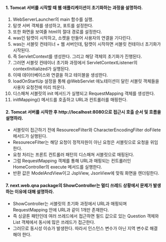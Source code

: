 #### 1. Tomcat 서버를 시작할 때 웹 애플리케이션이 초기화하는 과정을 설명하라.

1. WebServerLauncher의 main 함수를 실행.
2. 탐갯 서버 객체를 생성하고, 포트를 설정한다.
3. 또한 화면을 보여줄 html의 절대 경로를 설정한다.
4. was인 탐캣이 시작하고, 소켓을 만들어 사용자의 연결을 기다린다.
5. was는 서블릿 컨테이너 + 웹 서버인데, 탐캣이 시작하면 서블릿 컨테이너 초기화가 시작된다.
6. 즉 ServletContext를 생성한다. 그리고 해당 객체의 초기화가 진행된다.
7. 그러면 서블릿 컨테이너 초기화 과정에서 ServletContextListener의 contextInitialized가 실행된다.
8. 이때 데이터베이스와 연결을 하고 테이블을 생성한다.
9. loadOnStartUp 설정을 통해 @WebServlet 애노테이션이 달린 서블릿 객체들을 사용자 요청전에 미리 띄운다.
10. 디스패쳐 서블릿의 init 메서드가 실행되고 RequestMapping 객체를 생성한다.
11. initMapping() 메서드를 호출하고 URL과 컨트롤러를 매핑한다.

#### 2. Tomcat 서버를 시작한 후 http://localhost:8080으로 접근시 호출 순서 및 흐름을 설명하라.

* 서블릿이 접근하기 전에 ResoureceFilter와 CharacterEncodingFilter doFilete 메서드가 실행된다.
* ResoureceFilter는 해당 요청이 정적자원이 아닌 요청은 서블릿으로 요청을 위임한다.
* 요청 처리는 프론트 컨트롤러 패턴의 디스패쳐 서블릿으로 매핑된다.
* 그럼 RequestMapping 객체를 통해 URL과 매핑되는 컨트롤러인 HomeController의 execute 메서드를 실행한다.
* 반환 값은 ModelAndView이고 JspView, JsonView에 맞춰 화면을 렌더링한다.

#### 7. next.web.qna package의 ShowController는 멀티 쓰레드 상황에서 문제가 발생하는 이유에 대해 설명하라.

* ShowController는 서블릿의 초기화 과정에서 URL과 매핑되며 RequestMapping 안에 URL과 같이 1개만 존재한다.
* 즉 싱글톤 패턴인데 여러 쓰레드에서 접근하면 필드 값으로 있는 Question 객체와 List<Answer> 객체에서 동시에 많은 쓰레드가 접근한다.
* 그러므로 동시성 이슈가 발생한다. 따라서 인스턴스 변수가 아닌 지역 변수로 해결해야 한다.
